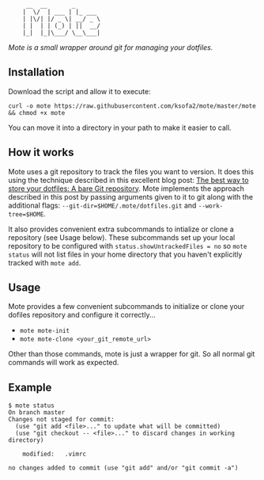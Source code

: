 
```
     __  __       _
    |  \/  | ___ | |_ ___
    | |\/| |/ _ \| __/ _ \
    | |  | | (_) | ||  __/
    |_|  |_|\___/ \__\___|
```
*Mote is a small wrapper around git for managing your dotfiles.*

## Installation

Download the script and allow it to execute:

`curl -o mote https://raw.githubusercontent.com/ksofa2/mote/master/mote && chmod +x mote`

You can move it into a directory in your path to make it easier to call. 

## How it works

Mote uses a git repository to track the files you want to version. It does this using the technique described in this excellent blog post: [The best way to store your dotfiles: A bare Git repository](https://developer.atlassian.com/blog/2016/02/best-way-to-store-dotfiles-git-bare-repo/). Mote implements the approach described in this post by passing arguments given to it to git along with the additional flags: `--git-dir=$HOME/.mote/dotfiles.git` and `--work-tree=$HOME`. 

It also provides convenient extra subcommands to intialize or clone a repository (see Usage below). These subcommands set up your local repository to be configured with `status.showUntrackedFiles = no` so `mote status` will not list files in your home directory that you haven't explicitly tracked with `mote add`.

## Usage

Mote provides a few convenient subcommands to initialize or clone your dofiles repository and configure it correctly...

  - `mote mote-init`
  - `mote mote-clone <your_git_remote_url>`

Other than those commands, mote is just a wrapper for git. So all normal git commands will work as expected. 

## Example

```shell
$ mote status
On branch master
Changes not staged for commit:
  (use "git add <file>..." to update what will be committed)
  (use "git checkout -- <file>..." to discard changes in working directory)

	modified:   .vimrc

no changes added to commit (use "git add" and/or "git commit -a")
```
